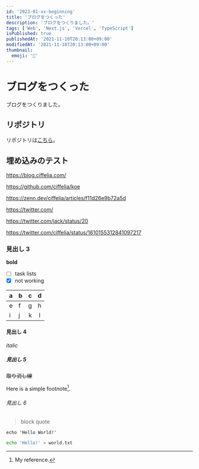 ```yaml
---
id: '2023-01-xx-beginning'
title: 'ブログをつくった'
description: 'ブログをつくりました。'
tags: ['Web', 'Next.js', 'Vercel', 'TypeScript']
isPublished: true
publishedAt: '2021-11-10T20:13:00+09:00'
modifiedAt: '2021-11-10T20:13:00+09:00'
thumbnail:
  emoji: '📝'
---
```


# ブログをつくった

ブログをつくりました。

## リポジトリ

リポジトリは[こちら](https://github.com/ciffelia/blog.ciffelia.com)。

## 埋め込みのテスト

https://blog.ciffelia.com/

https://github.com/ciffelia/koe

https://zenn.dev/ciffelia/articles/f11d26e9b72a5d

https://twitter.com/

https://twitter.com/jack/status/20

https://twitter.com/ciffelia/status/1610155312841097217

### 見出し 3

**bold**

- [ ] task lists
- [x] not working

| a   | b   |   c |  d  |
| --- | :-- | --: | :-: |
| e   | f   |   g |  h  |
| i   | j   |   k |  l  |

#### 見出し 4

_italic_

##### 見出し 5

~~取り消し線~~

Here is a simple footnote[^1].

###### 見出し 6

> block
> quote

`echo 'Hello World!'`

```sh
echo 'Hello!' > world.txt
```

[^1]: My reference.
